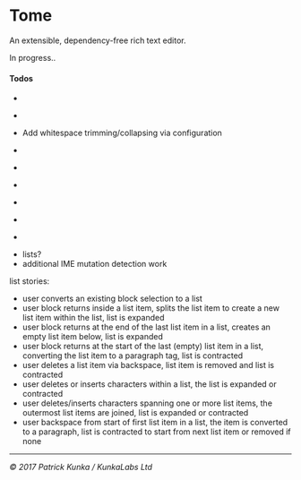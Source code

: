 # Tome
An extensible, dependency-free rich text editor.

In progress..

#### Todos

- ~~~Ensure active markups are always accurate on set selection~~~
- ~~~Add line-break functionality~~~
- Add whitespace trimming/collapsing via configuration
- ~~~remove collapsed inline markup cruft when changing selection (see toggle inline todo)~~~
- ~~~Increase plain text block break to two newline chars~~~
- ~~~Add push/replace state functionality to ensure history is logical~~~
- ~~~Basic clipboard sanitization~~~
- ~~~Create facade and public API~~~
- ~~~Move all history related actions out of `Tome` and into to a new state manager class~~~
- lists?
- additional IME mutation detection work

list stories:
- user converts an existing block selection to a list
- user block returns inside a list item, splits the list item to create a new list item within the list, list is expanded
- user block returns at the end of the last list item in a list, creates an empty list item below, list is expanded
- user block returns at the start of the last (empty) list item in a list, converting the list item to a paragraph tag, list is contracted
- user deletes a list item via backspace, list item is removed and list is contracted
- user deletes or inserts characters within a list, the list is expanded or contracted
- user deletes/inserts characters spanning one or more list items, the outermost list items are joined, list is expanded or contracted
- user backspace from start of first list item in a list, the item is converted to a paragraph, list is contracted to start from next list item or removed if none

---
*&copy; 2017 Patrick Kunka / KunkaLabs Ltd*
